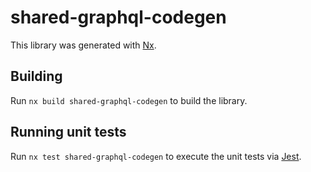 # shared-graphql-codegen

This library was generated with [Nx](https://nx.dev).

## Building

Run `nx build shared-graphql-codegen` to build the library.

## Running unit tests

Run `nx test shared-graphql-codegen` to execute the unit tests via [Jest](https://jestjs.io).
